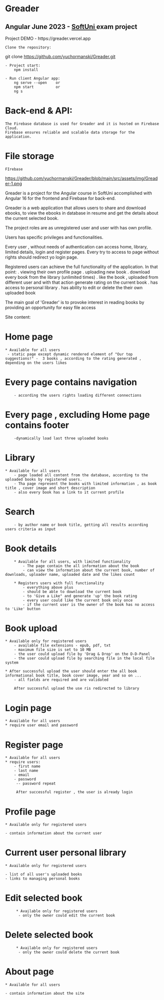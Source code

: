 <h1>Greader</h1>

<h2>Angular June 2023 - <a href="https://softuni.bg" target=_blank alt="Softuni page">SoftUni </a>exam project</h2>

<p>Project DEMO - https://greader.vercel.app</p>

    Clone the repository:

git clone https://github.com/yuchormanski/Greader.git

    - Project start:
        npm install

    - Run client Angular app:
        ng serve --open    or
        npm start          or
        ng s

# Back-end & API:

    The Firebase database is used for Greader and it is hosted on Firebase Cloud.
    Firebase ensures reliable and scalable data storage for the application.

# File storage

    FIrebase

https://github.com/yuchormanski/Greader/blob/main/src/assets/img/Greader-1.png

Greader is a project for the Angular course in SoftUni accomplished with Angular 16 for the frontend and Firebase for back-end.

Greader is a web application that allows users to share and download ebooks, to view the ebooks in database in resume and get the details about the current selected book.

The project roles are as unregistered user and user with has own profile.

Users has specific privileges and functionalities.

Every user , without needs of authentication can access home, library, limited details, login and register pages.
Every try to access to page without rights should redirect yo login page.

Registered users can achieve the full functionality of the application. In that point:
. viewing their own profile page
. uploading new book
. download every book from the library (unlimited times)
. like the book , uploaded from different user and with that action generate rating on the current book
. has access to personal library
. has ability to edit or delete the their own uploaded book

The main goal of 'Greader' is to provoke interest in reading books by providing an opportunity for easy file access

Site content:

# Home page

    * Available for all users
     - static page except dynamic rendered element of "Our top suggestions!" -  3 books , according to the rating generated , depending on the users likes

# Every page contains navigation

        - according the users rights loading different connections

# Every page , excluding Home page contains footer

        -dynamically load last three uploaded books

# Library

    * Available for all users
        - page loaded all content from the database, according to the uploaded books by registered users.
        - Tha page represent the books with limited information , as book title , cover image and short description
        - also every book has a link to it current profile

# Search

        - by author name or book title, getting all results according users criteria as input

# Book details

        * Available for all users, with limited functionality
            - The page contain the all information about the book
            - can view the information about the current book, number of downloads, uploader name, uploaded date and the likes count

        * Registers users with full functionality
            - everything above plus
            - should be able to download the current book
            - to 'Give a Like" and generate 'up' the book rating
            - every user could like the current book only once
            - if the current user is the owner of the book has no access to 'Like' button

# Book upload

    * Available only for registered users
        - available file extensions - epub, pdf, txt
        - maximum file size is set to 10 MB
        - the user could upload file by 'Drag & Drop' on the D-D-Panel
        - the user could upload file by searching file in the local file system

    * After successful upload the user should enter the all book informational book title, book cover image, year and so on ...
        - all fields are required and are validated

        After successful upload the use ris redirected to library

# Login page

    * Available for all users
    * require user email and password

# Register page

    * Available for all users
    * require users:
        - first name
        - last name
        - email
        - password
         -- password repeat

         After successful register , the user is already login

# Profile page

    * Available only for registered users

    - contain information about the current user

# Current user personal library

    * Available only for registered users

    - list of all user's uploaded books
    - links to managing personal books

# Edit selected book

         * Available only for registered users
          - only the owner could edit the current book

# Delete selected book

         * Available only for registered users
          - only the owner could delete the current book

# About page

    * Available for all users

    - contain information about the site
